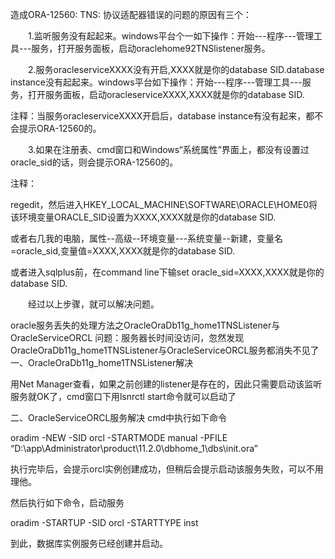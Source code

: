 造成ORA-12560: TNS: 协议适配器错误的问题的原因有三个：

　　1.监听服务没有起起来。windows平台个一如下操作：开始---程序---管理工具---服务，打开服务面板，启动oraclehome92TNSlistener服务。

　　2.服务oracleserviceXXXX没有开启,XXXX就是你的database SID.database instance没有起起来。windows平台如下操作：开始---程序---管理工具---服务，打开服务面板，启动oracleserviceXXXX,XXXX就是你的database SID.

注释：当服务oracleserviceXXXX开启后，database instance有没有起来，都不会提示ORA-12560的。

　　3.如果在注册表、cmd窗口和Windows“系统属性”界面上，都没有设置过oracle_sid的话，则会提示ORA-12560的。

注释：

regedit，然后进入HKEY_LOCAL_MACHINE\SOFTWARE\ORACLE\HOME0将该环境变量ORACLE_SID设置为XXXX,XXXX就是你的database SID.

或者右几我的电脑，属性--高级--环境变量---系统变量--新建，变量名=oracle_sid,变量值=XXXX,XXXX就是你的database SID.

或者进入sqlplus前，在command line下输set oracle_sid=XXXX,XXXX就是你的database SID.

　　经过以上步骤，就可以解决问题。



oracle服务丢失的处理方法之OracleOraDb11g_home1TNSListener与OracleServiceORCL
问题：服务器长时间没访问，忽然发现OracleOraDb11g_home1TNSListener与OracleServiceORCL服务都消失不见了
一、OracleOraDb11g_home1TNSListener解决

用Net Manager查看，如果之前创建的listener是存在的，因此只需要启动该监听服务就OK了，cmd窗口下用lsnrctl start命令就可以启动了

二、OracleServiceORCL服务解决
cmd中执行如下命令

oradim -NEW -SID orcl -STARTMODE manual -PFILE “D:\app\Administrator\product\11.2.0\dbhome_1\dbs\init.ora”

执行完毕后，会提示orcl实例创建成功，但稍后会提示启动该服务失败，可以不用理他。

然后执行如下命令，启动服务

oradim -STARTUP -SID orcl -STARTTYPE inst

到此，数据库实例服务已经创建并启动。